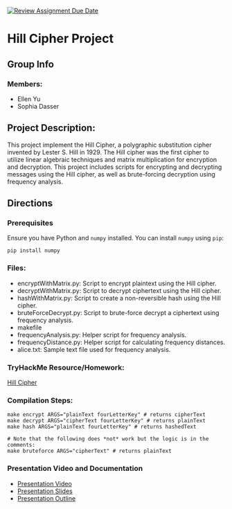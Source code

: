 [![Review Assignment Due Date](https://classroom.github.com/assets/deadline-readme-button-24ddc0f5d75046c5622901739e7c5dd533143b0c8e959d652212380cedb1ea36.svg)](https://classroom.github.com/a/ecp4su41)
# Hill Cipher Project

## Group Info
### Members:
- Ellen Yu
- Sophia Dasser

## Project Description:

This project implement the Hill Cipher, a polygraphic substitution cipher invented by Lester S. Hill in 1929. The Hill cipher was the first cipher to utilize linear algebraic techniques and matrix multiplication for encryption and decryption. This project includes scripts for encrypting and decrypting messages using the Hill cipher, as well as brute-forcing decryption using frequency analysis.


## Directions

### Prerequisites
Ensure you have Python and `numpy` installed. You can install `numpy` using `pip`:

```
pip install numpy
```

### Files:
* encryptWithMatrix.py: Script to encrypt plaintext using the Hill cipher.
* decryptWithMatrix.py: Script to decrypt ciphertext using the Hill cipher.
* hashWithMatrix.py: Script to create a non-reversible hash using the Hill cipher.
* bruteForceDecrypt.py: Script to brute-force decrypt a ciphertext using frequency analysis.
* makefile
* frequencyAnalysis.py: Helper script for frequency analysis.
* frequencyDistance.py: Helper script for calculating frequency distances.
* alice.txt: Sample text file used for frequency analysis.

### TryHackMe Resource/Homework:
[Hill Cipher](https://tryhackme.com/jr/hillcipher) 

### Compilation Steps:

```
make encrypt ARGS="plainText fourLetterKey" # returns cipherText
make decrypt ARGS="cipherText fourLetterKey" # returns plainText
make hash ARGS="plainText fourLetterKey" # returns hashedText

# Note that the following does *not* work but the logic is in the comments:
make bruteforce ARGS="cipherText" # returns plainText 

```

### Presentation Video and Documentation
* [Presentation Video](google.com) 
* [Presentation Slides](google.com)
* [Presentation Outline](google.com) 

